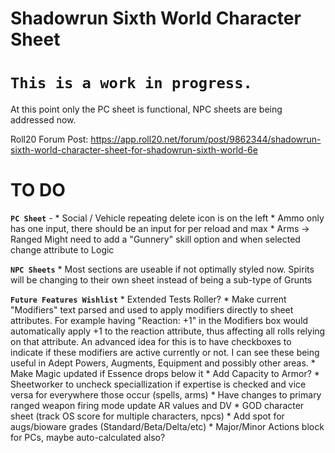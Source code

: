 Shadowrun Sixth World Character Sheet
=

**`This is a work in progress.`**
=

At this point only the PC sheet is functional, NPC sheets are being addressed now.

Roll20 Forum Post: https://app.roll20.net/forum/post/9862344/shadowrun-sixth-world-character-sheet-for-shadowrun-sixth-world-6e


TO DO
=
**`PC Sheet`** - 
	* Social  / Vehicle repeating delete icon is on the left
	* Ammo only has one input, there should be an input for per reload and max
	* Arms -> Ranged Might need to add a "Gunnery" skill option and when selected change attribute to Logic

**`NPC Sheets`**
	* Most sections are useable if not optimally styled now.  Spirits will be changing to their own sheet instead of being a sub-type of Grunts

**`Future Features Wishlist`**
	* Extended Tests Roller?
	* Make current "Modifiers" text parsed and used to apply modifiers directly to sheet attributes.  For example having "Reaction: +1" in the Modifiers box would automatically apply +1 to the reaction attribute, thus affecting all rolls relying on that attribute.  An advanced idea for this is to have checkboxes to indicate if these modifiers are active currently or not.  I can see these being useful in Adept Powers, Augments, Equipment and possibly other areas.
	* Make Magic updated if Essence drops below it
	* Add Capacity to Armor?
	* Sheetworker to uncheck speciallization if expertise is checked and vice versa for everywhere those occur (spells, arms)
	* Have changes to primary ranged weapon firing mode update AR values and DV
	* GOD character sheet (track OS score for multiple characters, npcs)
	* Add spot for augs/bioware grades (Standard/Beta/Delta/etc)
	* Major/Minor Actions block for PCs, maybe auto-calculated also?



